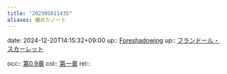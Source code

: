 ```yaml
---
title: "202305011435"
aliases: 纏めたノート
---
```


date: 2024-12-20T14:15:32+09:00
up:: [Foreshadowing](202305011433.md)
up:: [フランドール・スカーレット](202304270030.md)

occ:: [第0.9章](202305011442.md)
col:: [第一章](202305011501.md)
rel::